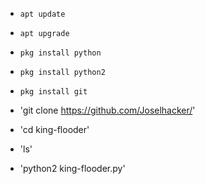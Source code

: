 
* `apt update`
* `apt upgrade`
* `pkg install python`
* `pkg install python2`
* `pkg install git`
* 'git clone https://github.com/Joselhacker/'
* 'cd king-flooder'
* 'ls'

* 'python2 king-flooder.py'

